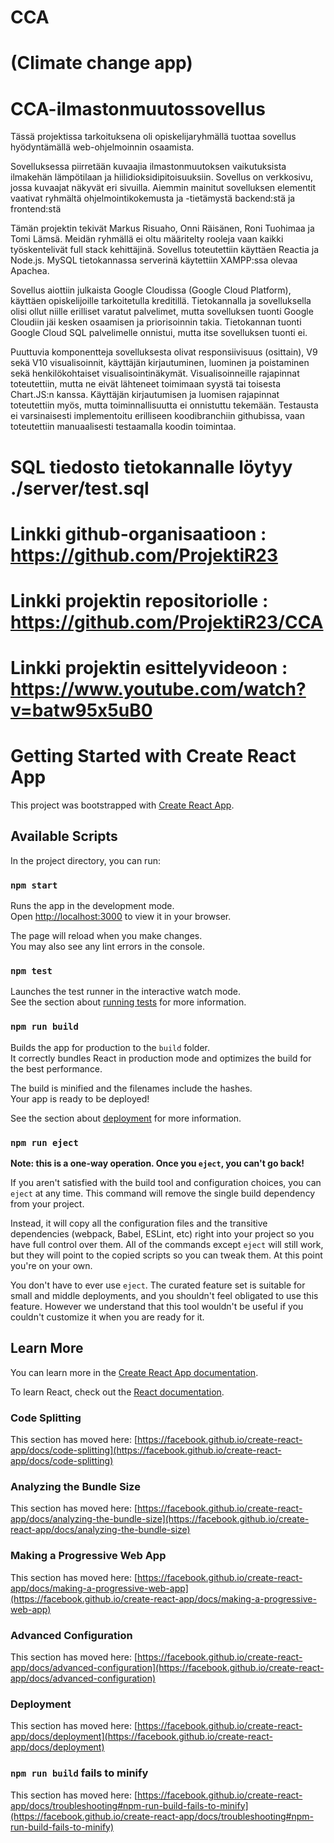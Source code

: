 # CCA 

# (Climate change app) 

# CCA-ilmastonmuutossovellus

Tässä projektissa tarkoituksena oli opiskelijaryhmällä tuottaa sovellus hyödyntämällä web-ohjelmoinnin osaamista.

Sovelluksessa piirretään kuvaajia ilmastonmuutoksen vaikutuksista ilmakehän lämpötilaan ja hiilidioksidipitoisuuksiin. 
Sovellus on verkkosivu, jossa kuvaajat näkyvät eri sivuilla. Aiemmin mainitut sovelluksen elementit vaativat ryhmältä ohjelmointikokemusta ja -tietämystä backend:stä ja frontend:stä 

Tämän projektin tekivät Markus Risuaho, Onni Räisänen, Roni Tuohimaa ja Tomi Lämsä. Meidän ryhmällä ei oltu määritelty rooleja vaan kaikki työskentelivät full stack kehittäjinä. 
Sovellus toteutettiin käyttäen Reactia ja Node.js. MySQL tietokannassa serverinä käytettiin XAMPP:ssa olevaa Apachea. 

Sovellus aiottiin julkaista Google Cloudissa (Google Cloud Platform), käyttäen opiskelijoille tarkoitetulla kreditillä. 
Tietokannalla ja sovelluksella olisi ollut niille erilliset varatut palvelimet, mutta sovelluksen tuonti Google Cloudiin jäi kesken osaamisen ja priorisoinnin takia.
Tietokannan tuonti Google Cloud SQL palvelimelle onnistui, mutta itse sovelluksen tuonti ei.

Puuttuvia komponentteja sovelluksesta olivat responsiivisuus (osittain), V9 sekä V10 visualisoinnit, käyttäjän kirjautuminen, luominen ja poistaminen 
sekä henkilökohtaiset visualisointinäkymät.
Visualisoinneille rajapinnat toteutettiin, mutta ne eivät lähteneet toimimaan syystä tai toisesta Chart.JS:n kanssa.
Käyttäjän kirjautumisen ja luomisen rajapinnat toteutettiin myös, mutta toiminnallisuutta ei onnistuttu tekemään.
Testausta ei varsinaisesti implementoitu erilliseen koodibranchiin githubissa, vaan toteutettiin manuaalisesti testaamalla koodin toimintaa.

# SQL tiedosto tietokannalle löytyy ./server/test.sql

# Linkki github-organisaatioon : https://github.com/ProjektiR23
# Linkki projektin repositoriolle : https://github.com/ProjektiR23/CCA
# Linkki projektin esittelyvideoon : https://www.youtube.com/watch?v=batw95x5uB0



# Getting Started with Create React App

This project was bootstrapped with [Create React App](https://github.com/facebook/create-react-app).

## Available Scripts

In the project directory, you can run:

### `npm start`

Runs the app in the development mode.\
Open [http://localhost:3000](http://localhost:3000) to view it in your browser.

The page will reload when you make changes.\
You may also see any lint errors in the console.

### `npm test`

Launches the test runner in the interactive watch mode.\
See the section about [running tests](https://facebook.github.io/create-react-app/docs/running-tests) for more information.

### `npm run build`

Builds the app for production to the `build` folder.\
It correctly bundles React in production mode and optimizes the build for the best performance.

The build is minified and the filenames include the hashes.\
Your app is ready to be deployed!

See the section about [deployment](https://facebook.github.io/create-react-app/docs/deployment) for more information.

### `npm run eject`

**Note: this is a one-way operation. Once you `eject`, you can't go back!**

If you aren't satisfied with the build tool and configuration choices, you can `eject` at any time. This command will remove the single build dependency from your project.

Instead, it will copy all the configuration files and the transitive dependencies (webpack, Babel, ESLint, etc) right into your project so you have full control over them. All of the commands except `eject` will still work, but they will point to the copied scripts so you can tweak them. At this point you're on your own.

You don't have to ever use `eject`. The curated feature set is suitable for small and middle deployments, and you shouldn't feel obligated to use this feature. However we understand that this tool wouldn't be useful if you couldn't customize it when you are ready for it.

## Learn More

You can learn more in the [Create React App documentation](https://facebook.github.io/create-react-app/docs/getting-started).

To learn React, check out the [React documentation](https://reactjs.org/).

### Code Splitting

This section has moved here: [https://facebook.github.io/create-react-app/docs/code-splitting](https://facebook.github.io/create-react-app/docs/code-splitting)

### Analyzing the Bundle Size

This section has moved here: [https://facebook.github.io/create-react-app/docs/analyzing-the-bundle-size](https://facebook.github.io/create-react-app/docs/analyzing-the-bundle-size)

### Making a Progressive Web App

This section has moved here: [https://facebook.github.io/create-react-app/docs/making-a-progressive-web-app](https://facebook.github.io/create-react-app/docs/making-a-progressive-web-app)

### Advanced Configuration

This section has moved here: [https://facebook.github.io/create-react-app/docs/advanced-configuration](https://facebook.github.io/create-react-app/docs/advanced-configuration)

### Deployment

This section has moved here: [https://facebook.github.io/create-react-app/docs/deployment](https://facebook.github.io/create-react-app/docs/deployment)

### `npm run build` fails to minify

This section has moved here: [https://facebook.github.io/create-react-app/docs/troubleshooting#npm-run-build-fails-to-minify](https://facebook.github.io/create-react-app/docs/troubleshooting#npm-run-build-fails-to-minify)
